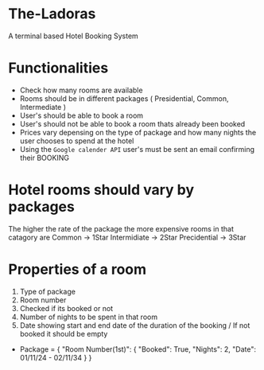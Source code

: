 # The-Ladoras
A terminal based Hotel Booking System

# Functionalities
* Check how many rooms are available
* Rooms should be in different packages ( Presidential, Common, Intermediate )
* User's should be able to book a room
* User's should not be able to book a room thats already been booked
* Prices vary depensing on the type of package and how many nights the user chooses to spend at the hotel
* Using the `Google calender API` user's must be sent an email confirming their BOOKING

# Hotel rooms should vary by packages
The higher the rate of the package the more expensive rooms in that catagory are
Common -> 1Star
Intermidiate -> 2Star
Precidential -> 3Star

# Properties of a room
1. Type of package
2. Room number
3. Checked if its booked or not
4. Number of nights to be spent in that room
4. Date showing start and end date of the duration of the booking / If not booked it should be empty
* Package = { "Room Number(1st)": { "Booked": True, "Nights": 2, "Date": 01/11/24 - 02/11/34 } }